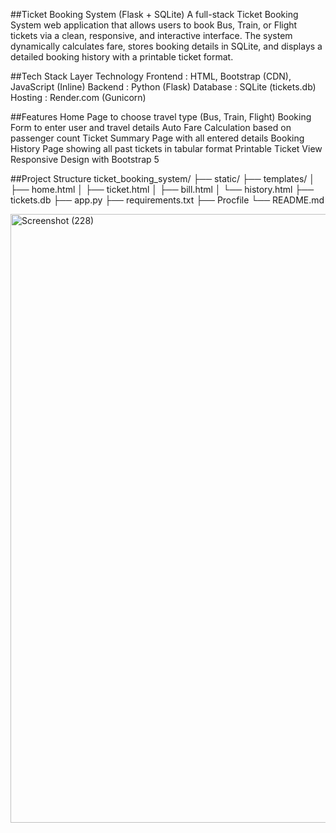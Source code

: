 ##Ticket Booking System (Flask + SQLite)
A full-stack Ticket Booking System web application that allows users to book Bus, Train, or Flight tickets via a clean, responsive, and interactive interface. 
The system dynamically calculates fare, stores booking details in SQLite, and displays a detailed booking history with a printable ticket format.

##Tech Stack
Layer	Technology
Frontend	: HTML, Bootstrap (CDN), JavaScript (Inline)
Backend   : Python (Flask)
Database	: SQLite (tickets.db)
Hosting	  : Render.com (Gunicorn)

##Features
Home Page to choose travel type (Bus, Train, Flight)
Booking Form to enter user and travel details
Auto Fare Calculation based on passenger count
Ticket Summary Page with all entered details
Booking History Page showing all past tickets in tabular format
Printable Ticket View
Responsive Design with Bootstrap 5


##Project Structure
ticket_booking_system/
├── static/
├── templates/
│   ├── home.html
│   ├── ticket.html
│   ├── bill.html
│   └── history.html
├── tickets.db
├── app.py
├── requirements.txt
├── Procfile
└── README.md

<img width="1920" height="974" alt="Screenshot (228)" src="https://github.com/user-attachments/assets/02faaca0-2c2f-46da-9847-85ea18386f25" />

